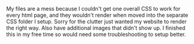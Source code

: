 My files are a mess because I couldn't get one overall CSS to work for every html page, and they wouldn't render when moved into the separate CSS folder I setup. Sorry for the clutter just wanted my website to render the right way. Also have additional images that didn't show up. I finished this in my free time so would need some troubleshooting to setup better.
